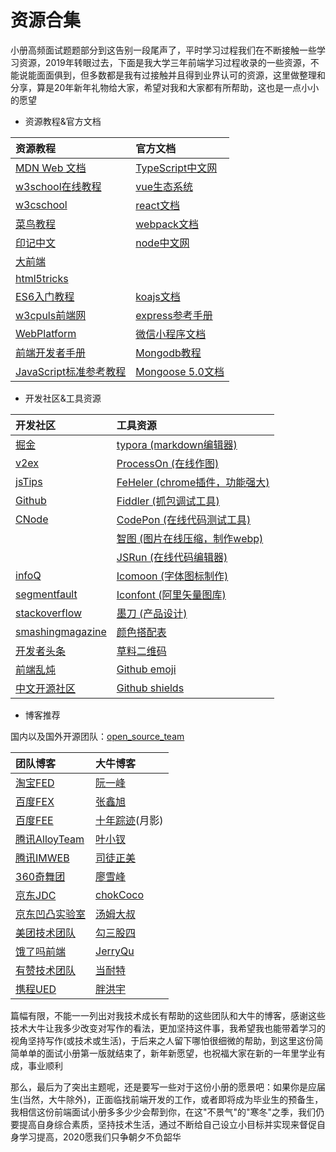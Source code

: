 # 资源合集

小册高频面试题题部分到这告别一段尾声了，平时学习过程我们在不断接触一些学习资源，2019年转眼过去，下面是我大学三年前端学习过程收录的一些资源，不能说能面面俱到，但多数都是我有过接触并且得到业界认可的资源，这里做整理和分享，算是20年新年礼物给大家，希望对我和大家都有所帮助，这也是一点小小的愿望

* 资源教程&官方文档

| 资源教程 | 官方文档 |
| :--- | :--- |
| [MDN Web 文档](https://developer.mozilla.org/zh-CN/) | [TypeScript中文网](https://www.tslang.cn/docs/home.html) |
| [w3school在线教程](https://www.w3school.com.cn/) | [vue生态系统](https://cn.vuejs.org/v2/guide/) |
| [w3cschool](https://www.w3cschool.cn/) | [react文档](https://react.docschina.org/docs/getting-started.html) |
| [菜鸟教程](https://www.w3cschool.cn/) | [webpack文档](https://webpack.docschina.org/concepts/) |
| [印记中文](https://www.docschina.org/) | [node中文网](http://nodejs.cn/api/) |
| [大前端](http://www.daqianduan.com/) |  |
| [html5tricks](https://www.html5tricks.com/) |  |
| [ES6入门教程](http://es6.ruanyifeng.com/) | [koajs文档](https://koa.bootcss.com/#introduction) |
| [w3cpuls前端网](https://www.w3cplus.com/) | [express参考手册](http://www.expressjs.com.cn/4x/api.html) |
| [WebPlatform](https://webplatform.github.io/docs/Main_Page/index.html) | [微信小程序文档](https://developers.weixin.qq.com/miniprogram/dev/framework/) |
| [前端开发者手册](https://dwqs.gitbooks.io/frontenddevhandbook/content/) | [Mongodb教程](https://www.mongodb.org.cn/tutorial/) |
| [JavaScript标准参考教程](http://javascript.ruanyifeng.com/#toc0) | [Mongoose 5.0文档](http://www.mongoosejs.net/) |

* 开发社区&工具资源

| 开发社区 | 工具资源 |
| :--- | :--- |
| [掘金](https://juejin.im/timeline) | [typora (markdown编辑器)](https://www.typora.io/) |
| [v2ex](https://www.v2ex.com/) | [ProcessOn (在线作图)](https://www.processon.com/) |
| [jsTips](http://www.jstips.co/) | [FeHeler (chrome插件，功能强大)](https://www.baidufe.com/fehelper/index/index.html) |
| [Github](https://github.com/) | [Fiddler (抓包调试工具)](https://www.telerik.com/fiddler) |
| [CNode](https://cnodejs.org/) | [CodePon (在线代码测试工具)](https://codepen.io/) |
|  | [智图 (图片在线压缩，制作webp)](https://zhitu.isux.us/) |
|  | [JSRun (在线代码编辑器)](http://jsrun.pro/) |
| [infoQ](https://www.infoq.cn/) | [Icomoon (字体图标制作)](https://icomoon.io/) |
| [segmentfault](https://segmentfault.com/) | [Iconfont (阿里矢量图库)](https://www.iconfont.cn/) |
| [stackoverflow](https://stackoverflow.com/) | [墨刀 (产品设计)](https://modao.cc/) |
| [smashingmagazine](https://www.smashingmagazine.com/) | [颜色搭配表](http://rainyin.com/307.html) |
| [开发者头条](https://toutiao.io/posts/hot/7) | [草料二维码](https://cli.im/) |
| [前端乱炖](http://www.html-js.com/) | [Github emoji](https://emoji.muan.co/) |
| [中文开源社区](https://www.oschina.net/) | [Github shields](https://shields.io/) |

* 博客推荐

国内以及国外开源团队：[open\_source\_team](https://github.com/niezhiyang/open_source_team)

| 团队博客 | 大牛博客 |
| :--- | :--- |
| [淘宝FED](https://fed.taobao.org/) | [阮一峰](http://www.ruanyifeng.com/home.html) |
| [百度FEX](http://fex.baidu.com/) | [张鑫旭](https://www.zhangxinxu.com/) |
| [百度FEE](https://efe.baidu.com/) | [十年踪迹](https://www.h5jun.com/archives/)\(月影\) |
| [腾讯AlloyTeam](http://www.alloyteam.com/) | [叶小钗](https://www.cnblogs.com/yexiaochai/) |
| [腾讯IMWEB](https://imweb.io/) | [司徒正美](https://www.cnblogs.com/rubylouvre/) |
| [360奇舞团](https://75.team/) | [廖雪峰](https://www.liaoxuefeng.com/) |
| [京东JDC](https://jdc.jd.com/) | [chokCoco](https://www.cnblogs.com/coco1s/) |
| [京东凹凸实验室](https://aotu.io/) | [汤姆大叔](https://www.cnblogs.com/TomXu/) |
| [美团技术团队](https://tech.meituan.com/) | [勾三股四](https://jiongks.name/archives/) |
| [饿了吗前端](https://zhuanlan.zhihu.com/ElemeFE) | [JerryQu](https://imququ.com/post/series.html) |
| [有赞技术团队](https://tech.youzan.com/) | [当耐特](https://www.cnblogs.com/iamzhanglei/) |
| [携程UED](http://ued.ctrip.com/) | [胖洪宇](https://jspang.com/) |

篇幅有限，不能一一列出对我技术成长有帮助的这些团队和大牛的博客，感谢这些技术大牛让我多少改变对写作的看法，更加坚持这件事，我希望我也能带着学习的视角坚持写作\(或技术或生活\)，于后来之人留下哪怕很细微的帮助，到这里这份简简单单的面试小册第一版就结束了，新年新愿望，也祝福大家在新的一年里学业有成，事业顺利

那么，最后为了突出主题呢，还是要写一些对于这份小册的愿景吧：如果你是应届生\(当然，大牛除外\)，正面临找前端开发的工作，或者即将成为毕业生的预备生，我相信这份前端面试小册多多少少会帮到你，在这"不景气"的"寒冬"之季，我们仍要提高自身综合素质，坚持技术生活，通过不断给自己设立小目标并实现来督促自身学习提高，2020愿我们只争朝夕不负韶华

